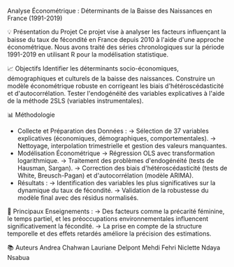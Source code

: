 Analyse Économétrique : Déterminants de la Baisse des Naissances en France (1991-2019)

💡 Présentation du Projet
Ce projet vise à analyser les facteurs influençant la baisse du taux de fécondité en France depuis 2010 à l'aide d'une approche économétrique. Nous avons traité des séries chronologiques sur la période 1991-2019 en utilisant R pour la modélisation statistique.

📈 Objectifs
Identifier les déterminants socio-économiques, démographiques et culturels de la baisse des naissances.
Construire un modèle économétrique robuste en corrigeant les biais d'hétéroscédasticité et d'autocorrélation.
Tester l'endogénéité des variables explicatives à l'aide de la méthode 2SLS (variables instrumentales).

📊 Méthodologie
- Collecte et Préparation des Données :
  -> Sélection de 37 variables explicatives (économiques, démographiques, comportementales).
  -> Nettoyage, interpolation trimestrielle et gestion des valeurs manquantes.
- Modélisation Économétrique
  -> Régression OLS avec transformation logarithmique.
  -> Traitement des problèmes d'endogénéité (tests de Hausman, Sargan).
  -> Correction des biais d'hétéroscédasticité (tests de White, Breusch-Pagan) et d'autocorrélation (modèle ARIMA).
- Résultats :
  -> Identification des variables les plus significatives sur la dynamique du taux de fécondité.
  -> Validation de la robustesse du modèle final avec des résidus normalisés.

📌 Principaux Enseignements : 
 -> Des facteurs comme la précarité féminine, le temps partiel, et les préoccupations environnementales influencent significativement la fécondité.
 -> La prise en compte de la structure temporelle et des effets retardés améliore la précision des estimations.
 
📚 Auteurs
Andrea Chahwan
Lauriane Delpont
Mehdi Fehri
Niclette Ndaya Nsabua
